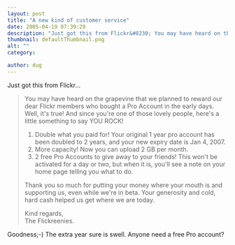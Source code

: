 ```yaml
---
layout: post
title: "A new kind of customer service"
date: 2005-04-19 07:39:29
description: "Just got this from Flickr&#8230; You may have heard on the grapevine that we planned to reward our dear Flickr members who bought a Pro Account in the early days. Well, it&#8217;s true! And since you&#8217;re one of those lovely&#8230;"
thumbnail: defaultThumbnail.png
alt: ""
category: 

author: dug
---
```


<p>Just got this from Flickr...</p>

<blockquote><p>You may have heard on the grapevine that we planned to reward our dear Flickr members who bought a Pro Account in the early days. Well, it's true! And since you're one of those lovely people, here's a little something to say <span class="caps">YOU ROCK</span>!</p>

<ol>
<li>Double what you paid for! Your original 1 year pro account has been doubled to 2 years, and your new expiry date is Jan 4, 2007.</li>
<li>More capacity! Now you can upload 2 GB per month.</li>
<li>2 free Pro Accounts to give away to your friends! This won't be activated for a day or two, but when it is, you'll see a note on your home page telling you what to do. </li>
</ol>

<p>Thank you so much for putting your money where your mouth is and supporting us, even while we're in beta. Your generosity and cold, hard cash helped us get where we are today.</p>

<p>Kind regards,<br />
The Flickreenies.</p></blockquote>

<p>Goodness;-) The extra year sure is swell. Anyone need a free Pro account?</p>
